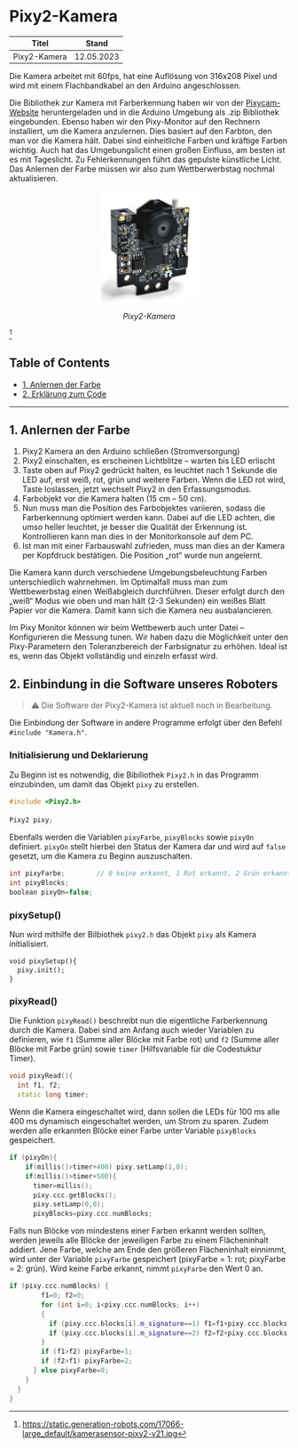 # Pixy2-Kamera

<div align = "center">
<table>
  <thead>
    <tr>
      <th align = "center">Titel</th>
      <th align = "center">Stand</th>
    </tr>
  </thead>
  <tbody>
    <tr>
      <td align = "center">Pixy2-Kamera</td>
      <td align = "center">12.05.2023</td>
    </tr>
  </tbody>
</table>
</div>

Die Kamera arbeitet mit 60fps, hat eine Auflösung von 316x208 Pixel und wird mit einem Flachbandkabel an den Arduino angeschlossen. 

Die Bibliothek zur Kamera mit Farberkennung haben wir von der [Pixycam-Website](https://pixycam.com/downloads-pixy2/) heruntergeladen und in die Arduino Umgebung als .zip Bibliothek eingebunden.
Ebenso haben wir den Pixy-Monitor auf den Rechnern installiert, um die Kamera anzulernen. Dies basiert auf den Farbton, den man vor die Kamera hält. Dabei sind einheitliche Farben und kräftige Farben wichtig. Auch hat das Umgebungslicht einen großen Einfluss, am besten ist es mit Tageslicht. Zu Fehlerkennungen führt das gepulste künstliche Licht. Das Anlernen der Farbe müssen wir also zum Wettberwerbstag nochmal aktualisieren.

<div align = "center">
  <img src = "Pixy2.png" alt = "Pixy2-Kamera" width = "auto" height = "200">
<p><i>Pixy2-Kamera</i></p>
</div>

[^1]

## Table of Contents

- [1. Anlernen der Farbe](#1-anlernen-der-farbe)
- [2. Erklärung zum Code](#2-eindung-in-die-software-unseres-roboters)

---

## 1. Anlernen der Farbe

1.	Pixy2 Kamera an den Arduino schließen (Stromversorgung)
2.	Pixy2 einschalten, es erscheinen Lichtblitze – warten bis LED erlischt
3.	Taste oben auf Pixy2 gedrückt halten, es leuchtet nach 1 Sekunde die LED auf, erst weiß, rot, grün und weitere Farben. Wenn die LED rot wird, Taste loslassen, jetzt wechselt Pixy2 in den Erfassungsmodus.
4.	Farbobjekt vor die Kamera halten (15 cm – 50 cm).
5.	Nun muss man die Position des Farbobjektes variieren, sodass die Farberkennung optimiert werden kann. Dabei auf die LED achten, die umso heller leuchtet, je besser die Qualität der Erkennung ist. Kontrollieren kann man dies in der Monitorkonsole auf dem PC.
6.	Ist man mit einer Farbauswahl zufrieden, muss man dies an der Kamera per Kopfdruck bestätigen. Die Position „rot“ wurde nun angelernt.

Die Kamera kann durch verschiedene Umgebungsbeleuchtung Farben unterschiedlich wahrnehmen. Im Optimalfall muss man zum Wettbewerbstag einen Weißabgleich durchführen. Dieser erfolgt durch den „weiß“ Modus wie oben und man hält (2-3 Sekunden) ein weißes Blatt Papier vor die Kamera. Damit kann sich die Kamera neu ausbalancieren.

Im Pixy Monitor können wir beim Wettbewerb auch unter Datei – Konfigurieren die Messung tunen. Wir haben dazu die Möglichkeit unter den Pixy-Parametern den Toleranzbereich der Farbsignatur zu erhöhen. Ideal ist es, wenn das Objekt vollständig und einzeln erfasst wird.

## 2. Einbindung in die Software unseres Roboters

> :warning: Die Software der Pixy2-Kamera ist aktuell noch in Bearbeitung.

Die Einbindung der Software in andere Programme erfolgt über den Befehl `#include "Kamera.h"`.

### Initialisierung und Deklarierung

Zu Beginn ist es notwendig, die Bibiliothek `Pixy2.h` in das Programm einzubinden, um damit das Objekt `pixy` zu erstellen.

```C++
#include <Pixy2.h>

Pixy2 pixy;
```

Ebenfalls werden die Variablen `pixyFarbe`, `pixyBlocks` sowie `pixyOn` definiert. `pixyOn` stellt hierbei den Status der Kamera dar und wird auf `false` gesetzt, um die Kamera zu Beginn auszuschalten.

```C++
int pixyFarbe;        // 0 keine erkannt, 1 Rot erkannt, 2 Grün erkannt
int pixyBlocks;
boolean pixyOn=false;
```

### pixySetup()

Nun wird mithilfe der Bilbiothek `pixy2.h` das Objekt `pixy` als Kamera initialisiert.

```
void pixySetup(){
  pixy.init();
}
```

### pixyRead()

Die Funktion `pixyRead()` beschreibt nun die eigentliche Farberkennung durch die Kamera. Dabei sind am Anfang auch wieder Variablen zu definieren, wie `f1` (Summe aller Blöcke mit Farbe rot) und `f2` (Summe aller Blöcke mit Farbe grün) sowie `timer` (Hilfsvariable für die Codestuktur Timer).

```C++
void pixyRead(){
  int f1, f2; 
  static long timer;
```

Wenn die Kamera eingeschaltet wird, dann sollen die LEDs für 100 ms alle 400 ms dynamisch eingeschaltet werden, um Strom zu sparen. Zudem werden alle erkannten Blöcke einer Farbe unter Variable `pixyBlocks` gespeichert.

```C++
if (pixyOn){
    if(millis()>timer+400) pixy.setLamp(1,0);
    if(millis()>timer+500){
      timer=millis();
      pixy.ccc.getBlocks();
      pixy.setLamp(0,0);
      pixyBlocks=pixy.ccc.numBlocks;
```

Falls nun Blöcke von mindestens einer Farben erkannt werden sollten, werden jeweils alle Blöcke der jeweiligen Farbe zu einem Flächeninhalt addiert. Jene Farbe, welche am Ende den größeren Flächeninhalt einnimmt, wird unter der Variable `pixyFarbe` gespeichert (pixyFarbe = 1: rot; pixyFarbe = 2: grün). Wird keine Farbe erkannt, nimmt `pixyFarbe` den Wert 0 an.

```C++
if (pixy.ccc.numBlocks) {
        f1=0; f2=0;
        for (int i=0; i<pixy.ccc.numBlocks; i++)
        {
          if (pixy.ccc.blocks[i].m_signature==1) f1=f1+pixy.ccc.blocks[i].m_width*pixy.ccc.blocks[i].m_height;
          if (pixy.ccc.blocks[i].m_signature==2) f2=f2+pixy.ccc.blocks[i].m_width*pixy.ccc.blocks[i].m_height;
        }
        if (f1>f2) pixyFarbe=1;
        if (f2>f1) pixyFarbe=2;
      } else pixyFarbe=0;
    }
  }
}
```

[^1]: https://static.generation-robots.com/17066-large_default/kamerasensor-pixy2-v21.jpg
